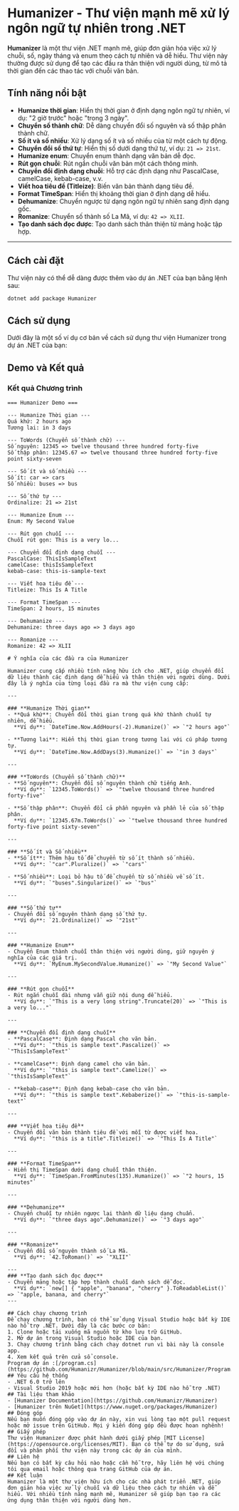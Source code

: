 # Humanizer - Thư viện mạnh mẽ xử lý ngôn ngữ tự nhiên trong .NET

**Humanizer** là một thư viện .NET mạnh mẽ, giúp đơn giản hóa việc xử lý chuỗi, số, ngày tháng và enum theo cách tự nhiên và dễ hiểu. Thư viện này thường được sử dụng để tạo các đầu ra thân thiện với người dùng, từ mô tả thời gian đến các thao tác với chuỗi văn bản.

## Tính năng nổi bật

- **Humanize thời gian**: Hiển thị thời gian ở định dạng ngôn ngữ tự nhiên, ví dụ: "2 giờ trước" hoặc "trong 3 ngày".
- **Chuyển số thành chữ**: Dễ dàng chuyển đổi số nguyên và số thập phân thành chữ.
- **Số ít và số nhiều**: Xử lý dạng số ít và số nhiều của từ một cách tự động.
- **Chuyển đổi số thứ tự**: Hiển thị số dưới dạng thứ tự, ví dụ: `21 => 21st`.
- **Humanize enum**: Chuyển enum thành dạng văn bản dễ đọc.
- **Rút gọn chuỗi**: Rút ngắn chuỗi văn bản một cách thông minh.
- **Chuyển đổi định dạng chuỗi**: Hỗ trợ các định dạng như PascalCase, camelCase, kebab-case, v.v.
- **Viết hoa tiêu đề (Titleize)**: Biến văn bản thành dạng tiêu đề.
- **Format TimeSpan**: Hiển thị khoảng thời gian ở định dạng dễ hiểu.
- **Dehumanize**: Chuyển ngược từ dạng ngôn ngữ tự nhiên sang định dạng gốc.
- **Romanize**: Chuyển số thành số La Mã, ví dụ: `42 => XLII`.
- **Tạo danh sách đọc được**: Tạo danh sách thân thiện từ mảng hoặc tập hợp.

---

## Cách cài đặt

Thư viện này có thể dễ dàng được thêm vào dự án .NET của bạn bằng lệnh sau:

```bash
dotnet add package Humanizer
```
## Cách sử dụng
Dưới đây là một số ví dụ cơ bản về cách sử dụng thư viện Humanizer trong dự án .NET của bạn: 

## **Demo và Kết quả**

### **Kết quả Chương trình**

```plaintext
=== Humanizer Demo ===

--- Humanize Thời gian ---
Quá khứ: 2 hours ago
Tương lai: in 3 days

--- ToWords (Chuyển số thành chữ) ---
Số nguyên: 12345 => twelve thousand three hundred forty-five
Số thập phân: 12345.67 => twelve thousand three hundred forty-five point sixty-seven

--- Số ít và số nhiều ---
Số ít: car => cars
Số nhiều: buses => bus

--- Số thứ tự ---
Ordinalize: 21 => 21st

--- Humanize Enum ---
Enum: My Second Value

--- Rút gọn chuỗi ---
Chuỗi rút gọn: This is a very lo...

--- Chuyển đổi định dạng chuỗi ---
PascalCase: ThisIsSampleText
camelCase: thisIsSampleText
kebab-case: this-is-sample-text

--- Viết hoa tiêu đề ---
Titleize: This Is A Title

--- Format TimeSpan ---
TimeSpan: 2 hours, 15 minutes

--- Dehumanize ---
Dehumanize: three days ago => 3 days ago

--- Romanize ---
Romanize: 42 => XLII

# Ý nghĩa của các đầu ra của Humanizer

Humanizer cung cấp nhiều tính năng hữu ích cho .NET, giúp chuyển đổi dữ liệu thành các định dạng dễ hiểu và thân thiện với người dùng. Dưới đây là ý nghĩa của từng loại đầu ra mà thư viện cung cấp:

---

### **Humanize Thời gian**
- **Quá khứ**: Chuyển đổi thời gian trong quá khứ thành chuỗi tự nhiên, dễ hiểu.  
  **Ví dụ**: `DateTime.Now.AddHours(-2).Humanize()` => `"2 hours ago"`

- **Tương lai**: Hiển thị thời gian trong tương lai với cú pháp tương tự.  
  **Ví dụ**: `DateTime.Now.AddDays(3).Humanize()` => `"in 3 days"`

---

### **ToWords (Chuyển số thành chữ)**
- **Số nguyên**: Chuyển đổi số nguyên thành chữ tiếng Anh.  
  **Ví dụ**: `12345.ToWords()` => `"twelve thousand three hundred forty-five"`

- **Số thập phân**: Chuyển đổi cả phần nguyên và phần lẻ của số thập phân.  
  **Ví dụ**: `12345.67m.ToWords()` => `"twelve thousand three hundred forty-five point sixty-seven"`

---

### **Số ít và Số nhiều**
- **Số ít**: Thêm hậu tố để chuyển từ số ít thành số nhiều.  
  **Ví dụ**: `"car".Pluralize()` => `"cars"`

- **Số nhiều**: Loại bỏ hậu tố để chuyển từ số nhiều về số ít.  
  **Ví dụ**: `"buses".Singularize()` => `"bus"`

---

### **Số thứ tự**
- Chuyển đổi số nguyên thành dạng số thứ tự.  
  **Ví dụ**: `21.Ordinalize()` => `"21st"`

---

### **Humanize Enum**
- Chuyển Enum thành chuỗi thân thiện với người dùng, giữ nguyên ý nghĩa của các giá trị.  
  **Ví dụ**: `MyEnum.MySecondValue.Humanize()` => `"My Second Value"`

---

### **Rút gọn chuỗi**
- Rút ngắn chuỗi dài nhưng vẫn giữ nội dung dễ hiểu.  
  **Ví dụ**: `"This is a very long string".Truncate(20)` => `"This is a very lo..."`

---

### **Chuyển đổi định dạng chuỗi**
- **PascalCase**: Định dạng Pascal cho văn bản.  
  **Ví dụ**: `"this is sample text".Pascalize()` => `"ThisIsSampleText"`

- **camelCase**: Định dạng camel cho văn bản.  
  **Ví dụ**: `"this is sample text".Camelize()` => `"thisIsSampleText"`

- **kebab-case**: Định dạng kebab-case cho văn bản.  
  **Ví dụ**: `"this is sample text".Kebaberize()` => `"this-is-sample-text"`

---

### **Viết hoa tiêu đề**
- Chuyển đổi văn bản thành tiêu đề với mỗi từ được viết hoa.  
  **Ví dụ**: `"this is a title".Titleize()` => `"This Is A Title"`

---

### **Format TimeSpan**
- Hiển thị TimeSpan dưới dạng chuỗi thân thiện.  
  **Ví dụ**: `TimeSpan.FromMinutes(135).Humanize()` => `"2 hours, 15 minutes"`

---

### **Dehumanize**
- Chuyển chuỗi tự nhiên ngược lại thành dữ liệu dạng chuẩn.  
  **Ví dụ**: `"three days ago".Dehumanize()` => `"3 days ago"`

---

### **Romanize**
- Chuyển đổi số nguyên thành số La Mã.  
  **Ví dụ**: `42.ToRoman()` => `"XLII"`

--- 
### **Tạo danh sách đọc được**
- Chuyển mảng hoặc tập hợp thành chuỗi danh sách dễ đọc.  
  **Ví dụ**: `new[] { "apple", "banana", "cherry" }.ToReadableList()` => `"apple, banana, and cherry"`
---

## Cách chạy chương trình
Để chạy chương trình, bạn có thể sử dụng Visual Studio hoặc bất kỳ IDE nào hỗ trợ .NET. Dưới đây là các bước cơ bản:
1. Clone hoặc tải xuống mã nguồn từ kho lưu trữ GitHub.
2. Mở dự án trong Visual Studio hoặc IDE của bạn.
3. Chạy chương trình bằng cách chạy dotnet run vì bài này là console app.
4. Xem kết quả trên cửa sổ console.
Program dự án :[/program.cs](https://github.com/Humanizr/Humanizer/blob/main/src/Humanizer/Program.cs)
## Yêu cầu hệ thống
- .NET 6.0 trở lên
- Visual Studio 2019 hoặc mới hơn (hoặc bất kỳ IDE nào hỗ trợ .NET)
## Tài liệu tham khảo
- [Humanizer Documentation](https://github.com/Humanizr/Humanizer)
- [Humanizer trên NuGet](https://www.nuget.org/packages/Humanizer)
## Đóng góp
Nếu bạn muốn đóng góp vào dự án này, xin vui lòng tạo một pull request hoặc mở issue trên GitHub. Mọi ý kiến đóng góp đều được hoan nghênh!
## Giấy phép
Thư viện Humanizer được phát hành dưới giấy phép [MIT License](https://opensource.org/licenses/MIT). Bạn có thể tự do sử dụng, sửa đổi và phân phối thư viện này trong các dự án của mình.
## Liên hệ      
Nếu bạn có bất kỳ câu hỏi nào hoặc cần hỗ trợ, hãy liên hệ với chúng tôi qua email hoặc thông qua trang GitHub của dự án.
## Kết luận
Humanizer là một thư viện hữu ích cho các nhà phát triển .NET, giúp đơn giản hóa việc xử lý chuỗi và dữ liệu theo cách tự nhiên và dễ hiểu. Với nhiều tính năng mạnh mẽ, Humanizer sẽ giúp bạn tạo ra các ứng dụng thân thiện với người dùng hơn.
